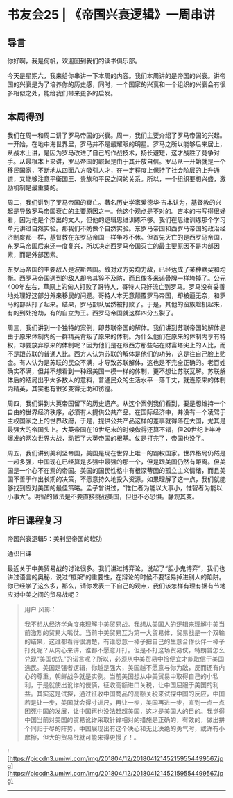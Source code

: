 # 书友会25 | 《帝国兴衰逻辑》一周串讲

## 导言

你好啊，我是何帆，欢迎回到我们的读书俱乐部。

今天是星期六，我来给你串讲一下本周的内容。我们本周讲的是帝国的兴衰。讲帝国的兴衰是为了培养你的历史感，同时，一个国家的兴衰和一个组织的兴衰会有很多相似之处，能给我们带来更多的启发。

## 本周得到

我们在周一和周二讲了罗马帝国的兴衰。周一，我们主要介绍了罗马帝国的兴起。一开始，在地中海世界里，罗马并不是最耀眼的明星。罗马之所以能够后来居上，从战术上讲，是因为罗马改进了自己的作战技术，扬长避短，这才战胜了竞争对手。从最根本上来讲，罗马帝国的崛起是由于其开放自信。罗马从一开始就是一个移民国家，不断地从四面八方吸引人才，在一定程度上保持了社会阶层的上升通道，又能够注意平衡国王、贵族和平民之间的关系。所以，一个组织要想兴盛，激励机制是最重要的。

周二，我们讲到了罗马帝国的衰亡。著名历史学家爱德华·吉本认为，基督教的兴起是导致罗马帝国衰亡的主要原因之一。他这个观点是不对的。吉本的书写得很好看，因为他是个杰出的文人，但他的逻辑思维训练不够。我们在思维训练那个学习单元讲过自然实验。那我们不妨做个自然实验。东罗马帝国和西罗马帝国的政治经济制度都一样，基督教在东罗马帝国一样争吵不休。但首先灭亡的是西罗马帝国，东罗马帝国后来还一度复兴，所以决定西罗马帝国灭亡的最主要原因不是内部因素，而是外部因素。

东罗马帝国的主要敌人是波斯帝国。敌对双方势均力敌，已经达成了某种默契和均衡。西罗马帝国遇到的敌人却令其猝不及防，而且像多米诺骨牌一样垮掉了。公元400年左右，草原上的匈人打败了哥特人，哥特人只好流亡到罗马。罗马没有妥善地处理好这部分外来移民的问题。哥特人本无意颠覆罗马帝国，却被逼无奈，和罗马的部队打了起来。结果，罗马部队居然被打败了。于是，其他的蛮族趁机起来，有的到处抢劫，有的自立为王。西罗马帝国就这样四分五裂了。

周三，我们讲到一个独特的案例，即苏联帝国的解体。我们讲到苏联帝国的解体是由于原来体制内的一群精英背叛了原来的体制。为什么他们在原来的体制内享有特权，却要放弃原来的体制呢？因为他们是在跟西方那些站在财富塔尖上的人比，而不是跟苏联的普通人比。西方人认为苏联的解体是他们的功劳，这是往自己脸上贴金。有人认为是苏联的民众不满，才导致苏联解体，这也是不完全正确的。老百姓确实不满，但并不想看到一种跟美国一模一样的体制，更不想让苏联瓦解。苏联解体后的结局出乎大多数人的意料，普通民众的生活水平一落千丈，就连原来的体制内精英，其实也有很多变得无助和彷徨。

周四，我们讲到大英帝国留下的历史遗产。从这个案例我们看到，要是想维持一个自由的世界经济秩序，必须有人提供公共产品。在国际经济中，并没有一个凌驾于主权国家之上的世界政府，于是，提供公共产品这样的差事就得落在大国，尤其是最强大的帝国头上。大英帝国在19世纪末的时候做得还算不错，但20世纪上半叶爆发的两次世界大战，动摇了大英帝国的根基。仗是打完了，帝国也没了。

周五，我们讲到美利坚帝国，美国是现在世界上唯一的霸权国家。世界格局仍然是一超多强，中国现在已经算是多强中最强的那一个，但是跟美国仍然有距离。但美国是一个心不在焉的帝国。美国的国民性格中有根深蒂固的孤立主义情绪，而且美国不善于作出长期的决策，不愿意持久地投入资源。如果理解了这一点，我们就能够找到应对美国的最佳策略。孟子曾讲过，“惟仁者为能以大事小，惟智者为能以小事大”。明智的做法是不要直接挑战美国，但也不必恐惧。静观其变。

## 昨日课程复习

帝国兴衰逻辑5：美利坚帝国的软肋

通识日课

最近关于中美贸易战的讨论很多。我们讲过博弈论，说起了“胆小鬼博弈”，我们也讲过语言的奥秘，说过“框架”的重要性，在辩论的时候不要轻易掉进别人的陷阱。你已经学了这么多，那么，请你发表一下自己的观点，我们该怎样有理有据有节地应对中美之间的贸易战呢？

> 用户 风影：
> 
> 我不想从经济学角度来理解中美贸易战。我想从美国人的逻辑来理解中美当前激烈的贸易大嘴仗。当前中美贸易互为第一大贸易体，贸易战是一个双输的结果，这谁都看得很清楚，有谁愿意一棒子把自己的生意合作伙伴一棒子打死呢？从内心来讲，谁都不愿意开打。但是不打这场贸易仗，特朗普怎么兑现“美国优先”的诺言呢？所以，必须从中美贸易中捡便宜才能取信于美国选民。美国是强者逻辑，你越是强大，美国越不愿意与你为敌，反而还有内心的尊重，朝鲜战争就是实例。当前美国想从中美贸易中取得自己的小私利，于是就使出讹诈的伎俩，征收高额进口关税，让中国屈服于美国的利益。其实这是试探，通过征收中国商品的高额关税来试探中国的反应，中国若是让一步，美国就会得寸进尺，再让一步，美国再进一步，直到一点一点困死中国的发展，让中国再也没法赶超美国，这才是美国人的目的。我觉得中国当前对美国的贸易讹诈采取针锋相对的措施是正确的，有效的，做出拼个同归于尽的阵势，中国展现出有这个决心和无比决绝的勇气时，或许有小摩擦，但大的贸易战就可能来得更慢了！。

![https://piccdn3.umiwi.com/img/201804/12/201804121452159554499567.jpg](https://piccdn3.umiwi.com/img/201804/12/201804121452159554499567.jpg)

---
